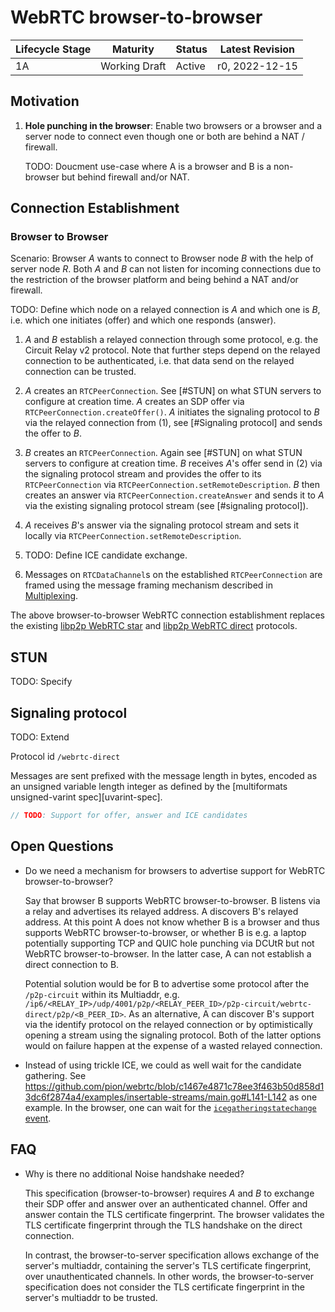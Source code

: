 # WebRTC browser-to-browser

| Lifecycle Stage | Maturity      | Status | Latest Revision |
|-----------------|---------------|--------|-----------------|
| 1A              | Working Draft | Active | r0, 2022-12-15  |

## Motivation

1. **Hole punching in the browser**: Enable two browsers or a browser and a server node to connect even though one or both are behind a NAT / firewall.

   TODO: Doucment use-case where A is a browser and B is a non-browser but behind firewall and/or NAT.

## Connection Establishment

### Browser to Browser

Scenario: Browser _A_ wants to connect to Browser node _B_ with the help of server node _R_.
Both _A_ and _B_ can not listen for incoming connections due to the restriction of the browser platform and being behind a NAT and/or firewall.

TODO: Define which node on a relayed connection is _A_ and which one is _B_, i.e. which one initiates (offer) and which one responds (answer).

1. _A_ and _B_ establish a relayed connection through some protocol, e.g. the Circuit Relay v2 protocol.
   Note that further steps depend on the relayed connection to be authenticated, i.e. that data send on the relayed connection can be trusted.

2. _A_ creates an `RTCPeerConnection`.
   See [#STUN] on what STUN servers to configure at creation time.
   _A_ creates an SDP offer via `RTCPeerConnection.createOffer()`.
   _A_ initiates the signaling protocol to _B_ via the relayed connection from (1), see [#Signaling protocol] and sends the offer to _B_.

3. _B_ creates an `RTCPeerConnection`.
   Again see [#STUN] on what STUN servers to configure at creation time.
   _B_ receives _A_'s offer send in (2) via the signaling protocol stream and provides the offer to its `RTCPeerConnection` via `RTCPeerConnection.setRemoteDescription`.
   _B_ then creates an answer via `RTCPeerConnection.createAnswer` and sends it to _A_ via the existing signaling protocol stream (see [#signaling protocol]).

4. _A_ receives _B_'s answer via the signaling protocol stream and sets it locally via `RTCPeerConnection.setRemoteDescription`.

5. TODO: Define ICE candidate exchange.

5. Messages on `RTCDataChannel`s on the established `RTCPeerConnection` are framed using the message framing mechanism described in [Multiplexing](#multiplexing).

The above browser-to-browser WebRTC connection establishment replaces the existing [libp2p WebRTC star](https://github.com/libp2p/js-libp2p-webrtc-star) and [libp2p WebRTC direct](https://github.com/libp2p/js-libp2p-webrtc-direct) protocols.

## STUN

TODO: Specify

## Signaling protocol

TODO: Extend

Protocol id `/webrtc-direct`

Messages are sent prefixed with the message length in bytes, encoded as an unsigned variable length integer as defined by the [multiformats unsigned-varint spec][uvarint-spec].

``` protobuf
// TODO: Support for offer, answer and ICE candidates
```

## Open Questions

- Do we need a mechanism for browsers to advertise support for WebRTC browser-to-browser?

  Say that browser B supports WebRTC browser-to-browser.
  B listens via a relay and advertises its relayed address.
  A discovers B's relayed address.
  At this point A does not know whether B is a browser and thus supports WebRTC browser-to-browser, or whether B is e.g. a laptop potentially supporting TCP and QUIC hole punching via DCUtR but not WebRTC browser-to-browser.
  In the latter case, A can not establish a direct connection to B.

  Potential solution would be for B to advertise some protocol after the `/p2p-circuit` within its Multiaddr, e.g. `/ip6/<RELAY_IP>/udp/4001/p2p/<RELAY_PEER_ID>/p2p-circuit/webrtc-direct/p2p/<B_PEER_ID>`.
  As an alternative, A can discover B's support via the identify protocol on the relayed connection or by optimistically opening a stream using the signaling protocol.
  Both of the latter options would on failure happen at the expense of a wasted relayed connection.

- Instead of using trickle ICE, we could as well wait for the candidate gathering.
  See https://github.com/pion/webrtc/blob/c1467e4871c78ee3f463b50d858d13dc6f2874a4/examples/insertable-streams/main.go#L141-L142 as one example.
  In the browser, one can wait for the [`icegatheringstatechange` event](https://developer.mozilla.org/en-US/docs/Web/API/RTCPeerConnection/icegatheringstatechange_event).

## FAQ

- Why is there no additional Noise handshake needed?

  This specification (browser-to-browser) requires _A_ and _B_ to exchange their SDP offer and answer over an authenticated channel.
  Offer and answer contain the TLS certificate fingerprint.
  The browser validates the TLS certificate fingerprint through the TLS handshake on the direct connection.

  In contrast, the browser-to-server specification allows exchange of the server's multiaddr, containing the server's TLS certificate fingerprint, over unauthenticated channels.
  In other words, the browser-to-server specification does not consider the TLS certificate fingerprint in the server's multiaddr to be trusted.
